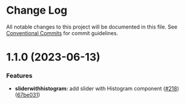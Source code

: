 # Change Log

All notable changes to this project will be documented in this file.
See [Conventional Commits](https://conventionalcommits.org) for commit guidelines.

# 1.1.0 (2023-06-13)


### Features

* **sliderwithhistogram:** add slider with Histogram component  ([#218](https://github.com/hey-car/heycar-uikit/issues/218)) ([67be031](https://github.com/hey-car/heycar-uikit/commit/67be03198e4d660a56aabbbb64c7b1fbc23d463f))

